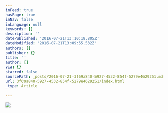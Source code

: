 ```yaml
---
inFeed: true
hasPage: true
inNav: false
inLanguage: null
keywords: []
description: ''
datePublished: '2016-07-21T13:10:18.805Z'
dateModified: '2016-07-21T13:09:55.532Z'
authors: []
publisher: {}
title: ''
author: []
via: {}
starred: false
sourcePath: _posts/2016-07-21-3f69a840-5927-4532-854f-5279e4629251.md
url: 3f69a840-5927-4532-854f-5279e4629251/index.html
_type: Article

---
```

![](https://the-grid-user-content.s3-us-west-2.amazonaws.com/81124f5c-0d15-4909-be6a-aecf8c1928ce.jpg)